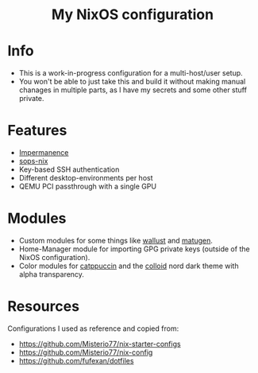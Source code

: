 # <p align="center">My NixOS configuration</p>

# Info

* This is a work-in-progress configuration for a multi-host/user setup.
* You won't be able to just take this and build it without making manual chanages in multiple parts, as I have my secrets and some other stuff private.

# Features

* [Impermanence](https://github.com/nix-community/impermanence)
* [sops-nix](https://github.com/Mic92/sops-nix)
* Key-based SSH authentication
* Different desktop-environments per host
* QEMU PCI passthrough with a single GPU

# Modules

* Custom modules for some things like [wallust](https://codeberg.org/explosion-mental/wallust) and [matugen](https://github.com/InioX/matugen).
* Home-Manager module for importing GPG private keys (outside of the NixOS configuration).
* Color modules for [catppuccin](https://github.com/catppuccin/catppuccin) and the [colloid](https://github.com/vinceliuice/Colloid-gtk-theme) nord dark theme with alpha transparency.

# Resources

Configurations I used as reference and copied from:

* https://github.com/Misterio77/nix-starter-configs
* https://github.com/Misterio77/nix-config
* https://github.com/fufexan/dotfiles
